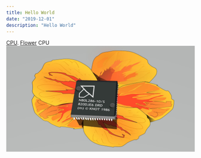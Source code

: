 ```yaml
---
title: Hello World
date: "2019-12-01"
description: "Hello World"
---
```


[CPU](http://en.wikipedia.org/wiki/CPU).
[Flower](http://en.wikipedia.org/wiki/flower)
CPU 
![CPU](./cpu.jpg)
